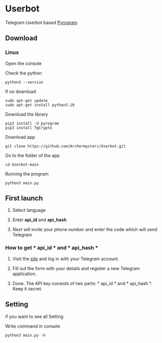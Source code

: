 
# Userbot

Telegram Userbot based [Pyrogram](https://github.com/pyrogram/pyrogram)
## Download 
### Linux


Open the console 


Check the python
```
python3 --version
```

If no download
```
sudo apt-get update
sudo apt-get install python3.10
```

Download the library

```
pip3 install -U pyrogram
pip3 install TgCrypto
```
Download app
```
git clone https://github.com/Archermysteri/Userbot.git
```

Go to the folder of the app
```
cd Userbot-main
```
Running the program
```
python3 main.py
```


## First launch

1. Select language


2. Enter **api_id** and **api_hash**


3. Next will invite your phone number and enter the code which will send Telegram
### How to get * api_id * and * api_hash *


1. Visit the [site](https://my.telegram.org/apps) and log in with your Telegram account.


2. Fill out the form with your details and register a new Telegram application.


3. Done. The API key consists of two parts: * api_id * and * api_hash *. Keep it secret.

## Setting 
if you want to see all Setting 

Write command in console
```
python3 main.py -h
```
